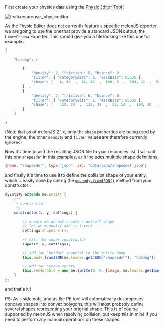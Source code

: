 First create your physics data using the [Physic Editor Tool](https://www.codeandweb.com/physicseditor) :
 
![featurecarousel_physiceditor](https://cloud.githubusercontent.com/assets/4033090/11137962/ba1421fc-89f7-11e5-95d5-5e4d2b1a0295.png)

As the Physic Editor does not currently feature a specific melonJS exporter, we are going to use the one that provide a standard JSON output, the `Lime+Corona` Exporter. This should give you a file looking like this one for example :
````javascript
{ 
		
    "hotdog": [

		{
			"density": 2, "friction": 0, "bounce": 0, 
			"filter": { "categoryBits": 1, "maskBits": 65535 },
			"shape": [   6, 30  ,  11, 23  ,  100, 0  ,  104, 10  ,  92, 53  ,  57, 63  ,  32, 63  ,  8, 49  ]
		}  ,
		{
			"density": 2, "friction": 0, "bounce": 0, 
			"filter": { "categoryBits": 1, "maskBits": 65535 },
			"shape": [   123, 24  ,  113, 39  ,  92, 53  ,  104, 10  ,  121, 15  ]
		}  
    ]

}
````
(Note that as of melonJS 2.1.x, only the `shape` properties are being used by the engine, the other `density` and `filter` values are therefore currently ignored)

Now it's time to add the resulting JSON file to your resources list, I will call this one `shapesdef` in this examples, as it includes multiple shape definitions.
````javascript
{name: "shapesdef", type:"json", src: "data/json/shapesdef.json"}
````

and finally it's time to use it to define the collision shape of your entity, which is easily done by calling the [`me.body.fromJSON()`](http://melonjs.github.io/melonJS/docs/Body.html#fromJSON) method from your constructor :

````javascript
myEntity extends me.Entity {
    /**
     * constructor
     */
    constructor(x, y, settings) {
        
        // ensure we do not create a default shape
        // (as we manually add it later)
        settings.shapes = [];

        // call the super constructor
        super(x, y, settings);

        // add the "hotdog" shape(s) to the entity body
        this.body.fromJSON(me.loader.getJSON("shapesdef"), "hotdog");

        // add the hotdog sprite
        this.renderable = new me.Sprite(0, 0, {image: me.loader.getImage("hotdog")});
    }
};
````
and that's it !

PS: As a side note, and as the PE tool will automatically decomposes concave shapes into convex polygons, this will most probably define several shapes representing your original shape. This is of course supported by melonJS when resolving collision, but keep this in mind if you need to perform any manual operations on these shapes.
